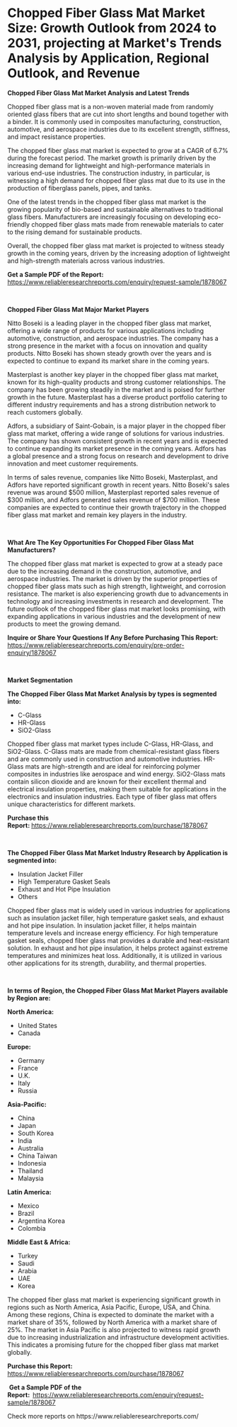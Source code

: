 <p><h1>Chopped Fiber Glass Mat Market Size: Growth Outlook from 2024 to 2031, projecting at Market's Trends Analysis by Application, Regional Outlook, and Revenue</h1></p><p><strong>Chopped Fiber Glass Mat Market Analysis and Latest Trends</strong></p>
<p><p>Chopped fiber glass mat is a non-woven material made from randomly oriented glass fibers that are cut into short lengths and bound together with a binder. It is commonly used in composites manufacturing, construction, automotive, and aerospace industries due to its excellent strength, stiffness, and impact resistance properties.</p><p>The chopped fiber glass mat market is expected to grow at a CAGR of 6.7% during the forecast period. The market growth is primarily driven by the increasing demand for lightweight and high-performance materials in various end-use industries. The construction industry, in particular, is witnessing a high demand for chopped fiber glass mat due to its use in the production of fiberglass panels, pipes, and tanks.</p><p>One of the latest trends in the chopped fiber glass mat market is the growing popularity of bio-based and sustainable alternatives to traditional glass fibers. Manufacturers are increasingly focusing on developing eco-friendly chopped fiber glass mats made from renewable materials to cater to the rising demand for sustainable products.</p><p>Overall, the chopped fiber glass mat market is projected to witness steady growth in the coming years, driven by the increasing adoption of lightweight and high-strength materials across various industries.</p></p>
<p><strong>Get a Sample PDF of the Report:&nbsp;</strong> <a href="https://www.reliableresearchreports.com/enquiry/request-sample/1878067">https://www.reliableresearchreports.com/enquiry/request-sample/1878067</a></p>
<p>&nbsp;</p>
<p><strong>Chopped Fiber Glass Mat Major Market Players</strong></p>
<p><p>Nitto Boseki is a leading player in the chopped fiber glass mat market, offering a wide range of products for various applications including automotive, construction, and aerospace industries. The company has a strong presence in the market with a focus on innovation and quality products. Nitto Boseki has shown steady growth over the years and is expected to continue to expand its market share in the coming years.</p><p>Masterplast is another key player in the chopped fiber glass mat market, known for its high-quality products and strong customer relationships. The company has been growing steadily in the market and is poised for further growth in the future. Masterplast has a diverse product portfolio catering to different industry requirements and has a strong distribution network to reach customers globally.</p><p>Adfors, a subsidiary of Saint-Gobain, is a major player in the chopped fiber glass mat market, offering a wide range of solutions for various industries. The company has shown consistent growth in recent years and is expected to continue expanding its market presence in the coming years. Adfors has a global presence and a strong focus on research and development to drive innovation and meet customer requirements.</p><p>In terms of sales revenue, companies like Nitto Boseki, Masterplast, and Adfors have reported significant growth in recent years. Nitto Boseki's sales revenue was around $500 million, Masterplast reported sales revenue of $300 million, and Adfors generated sales revenue of $700 million. These companies are expected to continue their growth trajectory in the chopped fiber glass mat market and remain key players in the industry.</p></p>
<p>&nbsp;</p>
<p><strong>What Are The Key Opportunities For Chopped Fiber Glass Mat Manufacturers?</strong></p>
<p><p>The chopped fiber glass mat market is expected to grow at a steady pace due to the increasing demand in the construction, automotive, and aerospace industries. The market is driven by the superior properties of chopped fiber glass mats such as high strength, lightweight, and corrosion resistance. The market is also experiencing growth due to advancements in technology and increasing investments in research and development. The future outlook of the chopped fiber glass mat market looks promising, with expanding applications in various industries and the development of new products to meet the growing demand.</p></p>
<p><strong>Inquire or Share Your Questions If Any Before Purchasing This Report:</strong> <a href="https://www.reliableresearchreports.com/enquiry/pre-order-enquiry/1878067">https://www.reliableresearchreports.com/enquiry/pre-order-enquiry/1878067</a></p>
<p>&nbsp;</p>
<p><strong>Market Segmentation</strong></p>
<p><strong>The Chopped Fiber Glass Mat Market Analysis by types is segmented into:</strong></p>
<p><ul><li>C-Glass</li><li>HR-Glass</li><li>SiO2-Glass</li></ul></p>
<p><p>Chopped fiber glass mat market types include C-Glass, HR-Glass, and SiO2-Glass. C-Glass mats are made from chemical-resistant glass fibers and are commonly used in construction and automotive industries. HR-Glass mats are high-strength and are ideal for reinforcing polymer composites in industries like aerospace and wind energy. SiO2-Glass mats contain silicon dioxide and are known for their excellent thermal and electrical insulation properties, making them suitable for applications in the electronics and insulation industries. Each type of fiber glass mat offers unique characteristics for different markets.</p></p>
<p><strong>Purchase this Report:&nbsp;</strong><a href="https://www.reliableresearchreports.com/purchase/1878067">https://www.reliableresearchreports.com/purchase/1878067</a></p>
<p>&nbsp;</p>
<p><strong>The Chopped Fiber Glass Mat Market Industry Research by Application is segmented into:</strong></p>
<p><ul><li>Insulation Jacket Filler</li><li>High Temperature Gasket Seals</li><li>Exhaust and Hot Pipe Insulation</li><li>Others</li></ul></p>
<p><p>Chopped fiber glass mat is widely used in various industries for applications such as insulation jacket filler, high temperature gasket seals, and exhaust and hot pipe insulation. In insulation jacket filler, it helps maintain temperature levels and increase energy efficiency. For high temperature gasket seals, chopped fiber glass mat provides a durable and heat-resistant solution. In exhaust and hot pipe insulation, it helps protect against extreme temperatures and minimizes heat loss. Additionally, it is utilized in various other applications for its strength, durability, and thermal properties.</p></p>
<p>&nbsp;</p>
<p><strong>In terms of Region, the Chopped Fiber Glass Mat Market Players available by Region are:</strong></p>
<p>
    <p> <strong> North America: </strong>
        <ul>
            <li>United States</li>
            <li>Canada</li>
        </ul>
        </p> 
    <p> <strong> Europe: </strong>
        <ul>
            <li>Germany</li>
            <li>France</li>
            <li>U.K.</li>
            <li>Italy</li>
            <li>Russia</li>
        </ul>
        </p> 
    <p> <strong> Asia-Pacific: </strong>
        <ul>
            <li>China</li>
            <li>Japan</li>
            <li>South Korea</li>
            <li>India</li>
            <li>Australia</li>
            <li>China Taiwan</li>
            <li>Indonesia</li>
            <li>Thailand</li>
            <li>Malaysia</li>
        </ul>
        </p> 
    <p> <strong> Latin America: </strong>
        <ul>
            <li>Mexico</li>
            <li>Brazil</li>
            <li>Argentina Korea</li>
            <li>Colombia</li>
        </ul>
        </p> 
    <p> <strong> Middle East & Africa: </strong>
        <ul>
            <li>Turkey</li>
            <li>Saudi</li>
            <li>Arabia</li>
            <li>UAE</li>
            <li>Korea</li>
        </ul>
    </p>
    </p>
<p><p>The chopped fiber glass mat market is experiencing significant growth in regions such as North America, Asia Pacific, Europe, USA, and China. Among these regions, China is expected to dominate the market with a market share of 35%, followed by North America with a market share of 25%. The market in Asia Pacific is also projected to witness rapid growth due to increasing industrialization and infrastructure development activities. This indicates a promising future for the chopped fiber glass mat market globally.</p></p>
<p><strong>Purchase this Report: </strong><a href="https://www.reliableresearchreports.com/purchase/1878067">https://www.reliableresearchreports.com/purchase/1878067</a></p>
<p>&nbsp;<strong>Get a Sample PDF of the Report:&nbsp;&nbsp;</strong><a href="https://www.reliableresearchreports.com/enquiry/request-sample/1878067">https://www.reliableresearchreports.com/enquiry/request-sample/1878067</a></p>
<p><strong></strong></p>
<p>Check more reports on https://www.reliableresearchreports.com/</p>